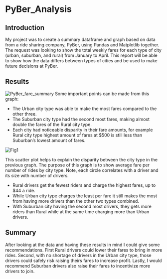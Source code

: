 # PyBer_Analysis
## Introduction
My project was to create a summary dataframe and graph based on data from a ride sharing company, PyBer, using Pandas and Matplotlib together. The request was looking to show the total weekly fares for each type of city (urban, suburban, and rural) from January to April. This report will be able to show how the data differs between types of cities and be used to make future decisions at PyBer.
## Results
![PyBer_fare_summary](https://user-images.githubusercontent.com/56700719/151716757-f59cb225-2208-490c-bba2-faaedd8edf29.png)
Some important points can be made from this graph:
 - The Urban city type was able to make the most fares compared to the other three.
 - The Suburban city type had the second most fares, making almost double the fares of the Rural city type.
 - Each city had noticeable disparity in their fare amounts, for example Rural city type highest amount of fares at $500 is still less than Suburban’s lowest amount of fares.

![Fig1](https://user-images.githubusercontent.com/56700719/151716794-e47cbe43-ff0b-4e90-8b8e-62ceb51f9d1b.png)

This scatter plot helps to explain the disparity between the city type in the previous graph. The purpose of this graph is to show average fare per number of rides by city type. Note, each circle correlates with a driver and its size with number of drivers.
 - Rural drivers get the fewest riders and charge the highest fares, up to $44 a ride.
 - While Urban city type charges the least per fare it still makes the most from having more drivers than the other two types combined.
 - With Suburban city having the second most drivers, they gets more riders than Rural while at the same time charging more than Urban drivers.
## Summary
After looking at the data and having these results in mind I could give some recommendations. First Rural drivers could lower their fares to bring in more rides. Second, with no shortage of drivers in the Urban city type, those drivers could safely risk raising theirs fares to increase profit. Lastly, I would recommend Suburban drivers also raise their fares to incentivize more drivers to join. 
